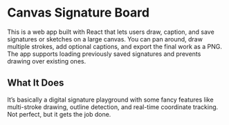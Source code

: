 # Canvas Signature Board

This is a web app built with React that lets users draw, caption, and save signatures or sketches on a large canvas. You can pan around, draw multiple strokes, add optional captions, and export the final work as a PNG. The app supports loading previously saved signatures and prevents drawing over existing ones.  

## What It Does

It’s basically a digital signature playground with some fancy features like multi-stroke drawing, outline detection, and real-time coordinate tracking. Not perfect, but it gets the job done.